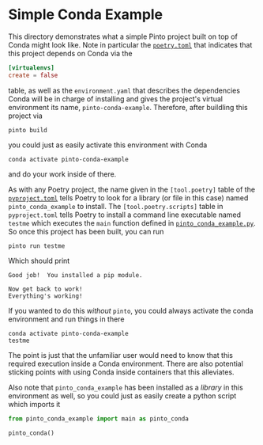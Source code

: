 # Simple Conda Example
This directory demonstrates what a simple Pinto project built on top of Conda might look like. Note in particular the [`poetry.toml`](./poetry.toml) that indicates that this project depends on Conda via the

```toml
[virtualenvs]
create = false
```

table, as well as the `environment.yaml` that describes the dependencies Conda will be in charge of installing and gives the project's virtual environment its name, `pinto-conda-example`. Therefore, after buildling this project via

```console
pinto build
```

you could just as easily activate this environment with Conda

```console
conda activate pinto-conda-example
```

and do your work inside of there.

As with any Poetry project, the name given in the `[tool.poetry]` table of the  [`pyproject.toml`](./pyproject.toml) tells Poetry to look for a library (or file in this case) named `pinto_conda_example` to install. The `[tool.poetry.scripts]` table in `pyproject.toml` tells Poetry to install a command line executable named `testme` which executes the `main` function defined in [`pinto_conda_example.py`](./pinto_conda_example.py). So once this project has been built, you can run

```console
pinto run testme
```

Which should print

```console
Good job!  You installed a pip module.

Now get back to work!
Everything's working!
```

If you wanted to do this _without_ `pinto`, you could always activate the conda environment and run things in there

```console
conda activate pinto-conda-example
testme
```

The point is just that the unfamiliar user would need to know that this required execution inside a Conda environment. There are also potential sticking points with using Conda inside containers that this alleviates.

Also note that `pinto_conda_example` has been installed as a _library_ in this environment as well, so you could just as easily create a python script which imports it

```python
from pinto_conda_example import main as pinto_conda

pinto_conda()
```
